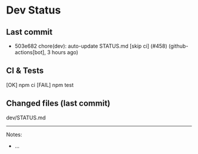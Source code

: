 # Dev Status

## Last commit
- 503e682 chore(dev): auto-update STATUS.md [skip ci] (#458) (github-actions[bot], 3 hours ago)
## CI & Tests
[OK] npm ci
[FAIL] npm test

## Changed files (last commit)
dev/STATUS.md

---
Notes:
- ...
